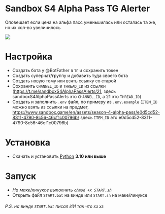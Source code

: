 # Sandbox S4 Alpha Pass TG Alerter 
Оповещает если цена на альфа пасс уменьшилась или осталась та же, но их кол-во увеличилось

<img src="https://i.postimg.cc/5NpQn3pG/image.png">

# Настройка
* Создать бота у @BotFather в тг и сохранить токен
* Создать суперчат/группу и добавить туда своего бота
* Создать новую тему или взять ссылку со старой
* Сохранить `CHANNEL_ID` и `THREAD_ID` из ссылки (https://t.me/sandboxS4AlphaPassAlerts/21, здесь sandboxS4AlphaPassAlerts это `CHANNEL_ID`, а 21 это `THREAD_ID`)
* Создать и заполнить `.env` файл, по примеру из `.env.example` (`ITEM_ID` можно взять из ссылки на предмет, https://www.sandbox.game/en/assets/season-4-alpha-pass/e0d5cd52-8311-4790-8c56-46cf1c00796b/ здесь `ITEM_ID` это e0d5cd52-8311-4790-8c56-46cf1c00796b)

# Установка
* Скачать и установить [Python](https://www.python.org/downloads/) **3.10 или выше**

# Запуск
* _На маке/линуксе выполнить `chmod +x START.sh`_
* Открыть файл `START.bat` на винде или `START.sh` на маке/линуксе

###### P.S. на винде `START.bat` писал ИИ так что хз хз
